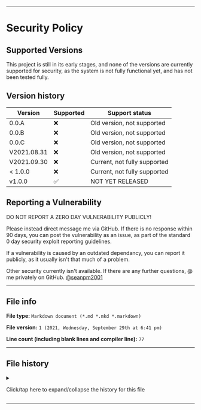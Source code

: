 
***

# Security Policy

## Supported Versions

This project is still in its early stages, and none of the versions are currently supported for security, as the system is not fully functional yet, and has not been tested fully.

## Version history

| Version | Supported          | Support status |
| ------- | ------------------ |-----------------|
| 0.0.A   | :x: | Old version, not supported |
| 0.0.B   | :x: | Old version, not supported |
| 0.0.C   | :x: | Old version, not supported |
| V2021.08.31 | :x: | Old version, not supported |
| V2021.09.30 | :x: | Current, not fully supported |
| < 1.0.0   | :x:                | Current, not fully supported |
| v1.0.0    | :white_check_mark: | NOT YET RELEASED |

## Reporting a Vulnerability

DO NOT REPORT A ZERO DAY VULNERABILITY PUBLICLY!

Please instead direct message me via GitHub. If there is no response within 90 days, you can post the vulnerability as an issue, as part of the standard 0 day security exploit reporting guidelines.

If a vulnerability is caused by an outdated dependancy, you can report it publicly, as it usually isn't that much of a problem.

Other security currently isn't available. If there are any further questions, @ me privately on GitHub. [@seanpm2001](https://github.com/seanpm2001/)

***

## File info

**File type:** `Markdown document (*.md *.mkd *.markdown)`

**File version:** `1 (2021, Wednesday, September 29th at 6:41 pm)`

**Line count (including blank lines and compiler line):** `77`

***

## File history

<details><summary><p>Click/tap here to expand/collapse the history for this file</p></summary>

**Version 1 (2021, Wednesday, September 29th at 6:41 pm)**

> Changes:

> * Started the file

> * Added the supported versions section

> * Added the version history section

> * Added the reporting a vulnerability section

> * Added the file info section

> * Added the file history section

> * No other changes in version 1

**Version 2 (Coming soon)**

> Changes:

> * Coming soon

> * No other changes in version 2

</details>

***


